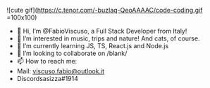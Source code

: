 ![cute gif](https://c.tenor.com/-buzIaq-QeoAAAAC/code-coding.gif =100x100)

- 👋 Hi, I’m @FabioViscuso, a Full Stack Developer from Italy!
- 👀 I’m interested in music, trips and nature! And cats, of course.
- 🌱 I’m currently learning JS, TS, React.js and Node.js
- 💞️ I’m looking to collaborate on /blank/
- 📫 How to reach me: 
- Mail: viscuso.fabio@outlook.it
- Discordsasizza#1914

<!---
FabioViscuso/FabioViscuso is a ✨ special ✨ repository because its `README.md` (this file) appears on your GitHub profile.
You can click the Preview link to take a look at your changes.
--->
